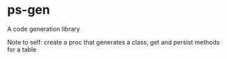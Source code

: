 # ps-gen
A code generation library


Note to self: create a proc that generates a class, get and persist methods for a table 
